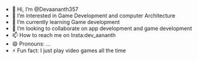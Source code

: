 - 👋 Hi, I’m @Devaananth357
- 👀 I’m interested in Game Development and computer Architecture
- 🌱 I’m currently learning Game development
- 💞️ I’m looking to collaborate on app development and game development 
- 📫 How to reach me on Insta:dev_aananth
- 😄 Pronouns: ...
- ⚡ Fun fact: I just play video games all the time 

<!---
Devaananth357/Devaananth357 is a ✨ special ✨ repository because its `README.md` (this file) appears on your GitHub profile.
You can click the Preview link to take a look at your changes.
--->
